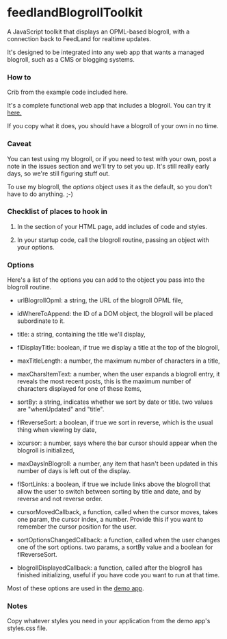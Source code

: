 # feedlandBlogrollToolkit

A JavaScript toolkit that displays an OPML-based blogroll, with a connection back to FeedLand for realtime updates. 

It's designed to be integrated into any web app that wants a managed blogroll, such as a CMS or blogging systems. 

### How to

Crib from the example code included here. 

It's a complete functional web app that includes a blogroll. You can try it <a href="https://toolkit.blogroll.social/">here.</a>

If you copy what it does, you should have a blogroll of your own in no time. 

### Caveat

You can test using my blogroll, or if you need to test with your own, post a note in the issues section and we'll try to set you up. It's still really early days, so we're still figuring stuff out. 

To use my blogroll, the <i>options</i> object uses it as the default, so you don't have to do anything. ;-)

### Checklist of places to hook in

1. In the <head> section of your HTML page, add includes of code and styles.

2. In your startup code, call the blogroll routine, passing an object with your options. 

### Options

Here's a list of the options you can add to the object you pass into the blogroll routine.

* urlBlogrollOpml: a string, the URL of the blogroll OPML file,

* idWhereToAppend: the ID of a DOM object, the blogroll will be placed subordinate to it.

* title: a string, containing the title we'll display,

* flDisplayTitle: boolean, if true we display a title at the top of the blogroll,

* maxTitleLength: a number, the maximum number of characters in a title,

* maxCharsItemText: a number, when the user expands a blogroll entry, it reveals the most recent posts, this is the maximum number of characters displayed for one of these items,

* sortBy: a string, indicates whether we sort by date or title. two values are "whenUpdated" and "title".

* flReverseSort: a boolean, if true we sort in reverse, which is the usual thing when viewing by date,

* ixcursor: a number, says where the bar cursor should appear when the blogroll is initialized,

* maxDaysInBlogroll: a number, any item that hasn't been updated in this number of days is left out of the display.

* flSortLinks: a boolean, if true we include links above the blogroll that allow the user to switch between sorting by title and date, and by reverse and not reverse order.

* cursorMovedCallback, a function, called when the cursor moves, takes one param, the cursor index, a number. Provide this if you want to remember the cursor position for the user.

* sortOptionsChangedCallback: a function, called when the user changes one of the sort options. two params, a sortBy value and a boolean for flReverseSort.

* blogrollDisplayedCallback: a function, called after the blogroll has finished initializing, useful if you have code you want to run at that time.

Most of these options are used in the <a href="https://github.com/scripting/feedlandBlogrollToolkit/tree/master/demo">demo app</a>. 

### Notes

Copy whatever styles you need in your application from the demo app's styles.css file.

